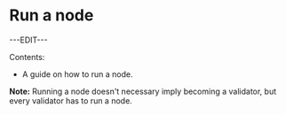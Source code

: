 ﻿---
sidebar_position: 2
---

# Run a node

---EDIT---

Contents:

- A guide on how to run a node.

**Note:** Running a node doesn't necessary imply becoming a validator, but every validator has to run a node.